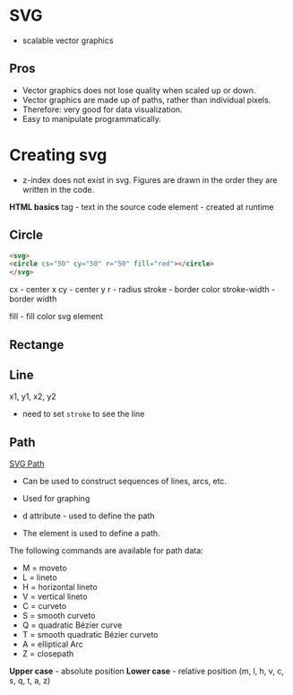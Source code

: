 
# SVG 
* scalable vector graphics

## Pros
* Vector graphics does not lose quality when scaled up or down. 
* Vector graphics are made up of paths, rather than individual pixels.
* Therefore: very good for data visualization.
* Easy to manipulate programmatically. 




# Creating svg
* z-index does not exist in svg. Figures are drawn in the order they are
  written in the code.

**HTML basics**
tag - text in the source code
element - created at runtime


## Circle 
```html
<svg>
<circle cs="50" cy="50" r="50" fill="red"></circle>
</svg>
```

cx - center x
cy - center y
r - radius
stroke - border color
stroke-width - border width

fill - fill color svg element

## Rectange

## Line
x1, y1, x2, y2
* need to set `stroke` to see the line

## Path 
[SVG Path](https://www.w3schools.com/graphics/svg_path.asp)

* Can be used to construct sequences of lines, arcs, etc.
* Used for graphing
* d attribute - used to define the path 

* The <path> element is used to define a path.

The following commands are available for path data:

* M = moveto
* L = lineto
* H = horizontal lineto
* V = vertical lineto
* C = curveto
* S = smooth curveto
* Q = quadratic Bézier curve
* T = smooth quadratic Bézier curveto
* A = elliptical Arc
* Z = closepath

**Upper case** - absolute position
**Lower case** - relative position (m, l, h, v, c, s, q, t, a, z)
